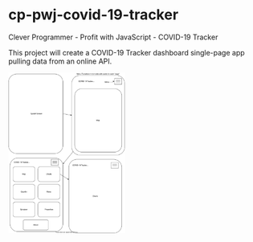 # cp-pwj-covid-19-tracker

Clever Programmer - Profit with JavaScript - COVID-19 Tracker

This project will create a COVID-19 Tracker dashboard single-page app pulling data from an online API.

<img height="320" src="docs/wireframe.svg">
